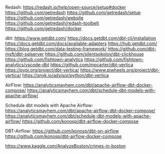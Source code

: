 Redash: 
https://redash.io/help/open-source/setup#docker 
https://github.com/getredash
https://github.com/getredash/setup
https://github.com/getredash/website
https://github.com/getredash/redash-toolbelt
https://github.com/getredash/docker

dbt:
https://www.getdbt.com/
https://docs.getdbt.com/dbt-cli/installation
https://docs.getdbt.com/docs/available-adapters
https://hub.getdbt.com/
https://blog.getdbt.com/data-testing-framework/
https://github.com/dbt-msft/dbt-sqlserver
https://github.com/silentsokolov/dbt-clickhouse
https://github.com/fishtown-analytics
https://github.com/fishtown-analytics/vscode-dbt
https://github.com/mpcarter/dbt-vertica
https://pypi.org/project/dbt-vertica/
https://www.piwheels.org/project/dbt-vertica/
https://snyk.io/advisor/python/dbt-vertica

AirFlow:
https://analyticsmayhem.com/dbt/apache-airflow-dbt-docker-compose/
https://analyticsmayhem.com/dbt/schedule-dbt-models-with-apache-airflow/

Schedule dbt models with Apache Airflow:
https://analyticsmayhem.com/dbt/apache-airflow-dbt-docker-compose/
https://analyticsmayhem.com/dbt/schedule-dbt-models-with-apache-airflow/
https://github.com/konosp/dbt-airflow-docker-compose

DBT-Airflow:
https://github.com/konosp/dbt-on-airflow
https://github.com/konosp/dbt-airflow-docker-compose

https://www.kaggle.com/AnalyzeBoston/crimes-in-boston